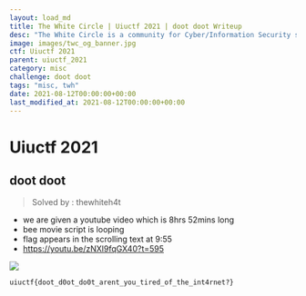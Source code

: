 ```yaml
---
layout: load_md
title: The White Circle | Uiuctf 2021 | doot doot Writeup
desc: "The White Circle is a community for Cyber/Information Security students, enthusiasts and professionals. You can discuss anything related to Security, share your knowledge with others, get help when you need it and proceed further in your journey with amazing people from all over the world."
image: images/twc_og_banner.jpg
ctf: Uiuctf 2021
parent: uiuctf_2021
category: misc
challenge: doot doot
tags: "misc, twh"
date: 2021-08-12T00:00:00+00:00
last_modified_at: 2021-08-12T00:00:00+00:00
---
```


<h1 class="heading card-title white-text">Uiuctf 2021</h1>

## doot doot
> Solved by : thewhiteh4t


- we are given a youtube video which is 8hrs 52mins long
- bee movie script is looping
- flag appears in the scrolling text at 9:55
- https://youtu.be/zNXl9fqGX40?t=595


![](https://i.imgur.com/HnW5dyi.png)


`uiuctf{doot_d0ot_do0t_arent_you_tired_of_the_int4rnet?}`

